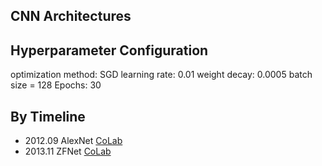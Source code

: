 ## CNN Architectures

## Hyperparameter Configuration 
optimization method: SGD
learning rate: 0.01
weight decay: 0.0005
batch size = 128
Epochs: 30
## By Timeline

- 2012.09 AlexNet [CoLab](https://colab.research.google.com/drive/1tMwqHl-SiLEvJPGAeWivBWeIrw7nNrmc) 
- 2013.11 ZFNet [CoLab](https://colab.research.google.com/drive/1iD7Hj2GmaMuOm9FndTNgiLuXe-mjO1sc)

